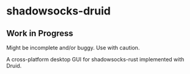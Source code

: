 # shadowsocks-druid

## Work in Progress

Might be incomplete and/or buggy. Use with caution.

A cross-platform desktop GUI for shadowsocks-rust implemented with Druid.

